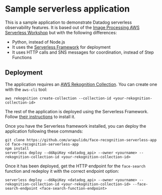 # Sample serverless application

This is a sample application to demonstrate Datadog serverless observability features. It is based out of the [Image Processing AWS Serverless Workshop](https://github.com/aws-samples/aws-serverless-workshops/tree/master/ImageProcessing) but with the following differences:

* Python, instead of Node.js
* It uses the [Serverless Framework](https://serverless.com/) for deployment
* It uses HTTP calls and SNS messages for coordination, instead of Step Functions

## Deployment

The application requires an [AWS Rekognition Collection](https://aws.amazon.com/rekognition/). You can create one with the `aws-cli` tool:

```aws rekognition create-collection --collection-id <your-rekognition-collection-id>```

The rest of the application is deployed using the Serverless Framework. Follow [their instructions](https://serverless.com/framework/docs/getting-started/) to install it.

Once you have the Serverless framework installed, you can deploy the application following these commands:

```
git clone https://github.com/arapulido/face-recognition-serverless-app
cd face-recognition-serverless-app
npm install
serverless deploy --ddApiKey <datadog_api> --owner <yourname> --rekognition-collection-id <your-rekognition-collection-id>
```

Once it has been deployed, get the HTTP endpoint for the `face-search` function and redeploy it with the correct endpoint option:

```
serverless deploy --ddApiKey <datadog_api> --owner <yourname> --rekognition-collection-id <your-rekognition-collection-id> --face-search-endpoint <face-search-function-endpoint>
```
